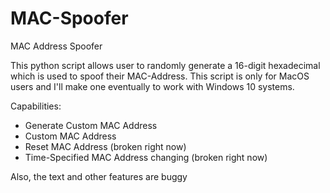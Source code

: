 # MAC-Spoofer
MAC Address Spoofer

This python script allows user to randomly generate a 16-digit hexadecimal 
which is used to spoof their MAC-Address. This script is only for MacOS 
users and I'll make one eventually to work with Windows 10 systems.

Capabilities:

- Generate Custom MAC Address
- Custom MAC Address
- Reset MAC Address (broken right now)
- Time-Specified MAC Address changing (broken right now)


Also, the text and other features are buggy
